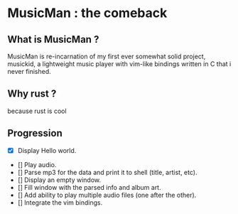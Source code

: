 # MusicMan : the comeback

## What is MusicMan ?
MusicMan is re-incarnation of my first ever somewhat solid project, musickid, a lightweight music player with vim-like bindings written in C that i never finished.
## Why rust ?
because rust is cool
## Progression
- [x] Display Hello world.
- [] Play audio.
- [] Parse mp3 for the data and print it to shell (title, artist, etc).
- [] Display an empty window.
- [] Fill window with the parsed info and album art.
- [] Add ability to play multiple audio files (one after the other).
- [] Integrate the vim bindings.
